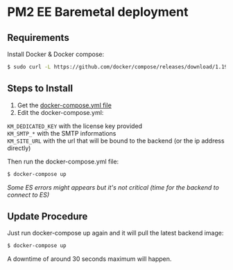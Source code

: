 # PM2 EE Baremetal deployment

## Requirements

Install Docker & Docker compose:

```bash
$ sudo curl -L https://github.com/docker/compose/releases/download/1.19.0/docker-compose-`uname -s`-`uname -m` -o /usr/local/bin/docker-compose
```

## Steps to Install

1. Get the [docker-compose.yml file](https://github.com/keymetrics/on-premise/blob/master/docker/docker-compose.yml)
2. Edit the docker-compose.yml:

`KM_DEDICATED_KEY` with the license key provided<br/>
`KM_SMTP_*` with the SMTP informations<br/>
`KM_SITE_URL` with the url that will be bound to the backend (or the ip address directly)<br/>

Then run the docker-compose.yml file:

```bash
$ docker-compose up
```

*Some ES errors might appears but it's not critical (time for the backend to connect to ES)*

## Update Procedure

Just run docker-compose up again and it will pull the latest backend image:

```bash
$ docker-compose up
```

A downtime of around 30 seconds maximum will happen.
